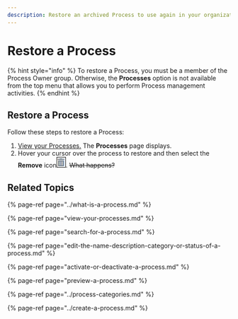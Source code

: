 ```yaml
---
description: Restore an archived Process to use again in your organization.
---
```


# Restore a Process

{% hint style="info" %}
To restore a Process, you must be a member of the Process Owner group. Otherwise, the **Processes** option is not available from the top menu that allows you to perform Process management activities.
{% endhint %}

## Restore a Process

Follow these steps to restore a Process:

1. [View your Processes.](./#view-your-processes) The **Processes** page displays.
2. Hover your cursor over the process to restore and then select the **Remove** icon![](../../../.gitbook/assets/remove-icon.png). ~~What happens?~~

## Related Topics

{% page-ref page="../what-is-a-process.md" %}

{% page-ref page="view-your-processes.md" %}

{% page-ref page="search-for-a-process.md" %}

{% page-ref page="edit-the-name-description-category-or-status-of-a-process.md" %}

{% page-ref page="activate-or-deactivate-a-process.md" %}

{% page-ref page="preview-a-process.md" %}

{% page-ref page="../process-categories.md" %}

{% page-ref page="../create-a-process.md" %}

